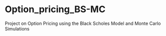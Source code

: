 # Option_pricing_BS-MC

Project on Option Pricing using the Black Scholes Model and Monte Carlo Simulations
